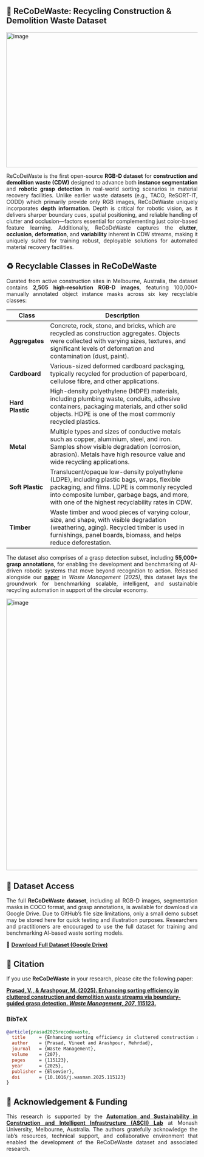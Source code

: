 ## 🚀 ReCoDeWaste: Recycling Construction & Demolition Waste Dataset 
<img width="896" height="355" alt="image" src="https://github.com/user-attachments/assets/8eb6273d-92a0-44f2-b5dd-b988750c4fc3" />
<p align="justify">
ReCoDeWaste is the first open-source <b>RGB-D dataset</b> for <b>construction and demolition waste (CDW)</b> designed to advance both <b>instance segmentation</b> and <b>robotic grasp detection</b> in real-world sorting scenarios in material recovery facilities. Unlike earlier waste datasets (e.g., TACO, ReSORT-IT, CODD) which primarily provide only RGB images, ReCoDeWaste uniquely incorporates <b>depth information</b>. Depth is critical for robotic vision, as it delivers sharper boundary cues, spatial positioning, and reliable handling of clutter and occlusion—factors essential for complementing just color-based feature learning. Additionally, ReCoDeWaste captures the <b>clutter</b>, <b>occlusion</b>, <b>deformation</b>, and <b>variability</b> inherent in CDW streams, making it uniquely suited for training robust, deployable solutions for automated material recovery facilities.
</p>

## ♻️ Recyclable Classes in ReCoDeWaste  

<p align="justify">
Curated from active construction sites in Melbourne, Australia, the dataset contains <b>2,505 high-resolution RGB-D images</b>, featuring 100,000+ manually annotated object instance masks across six key recyclable classes:
</p>

| Class        | Description |
|--------------|-------------|
| **Aggregates** | Concrete, rock, stone, and bricks, which are recycled as construction aggregates. Objects were collected with varying sizes, textures, and significant levels of deformation and contamination (dust, paint). |
| **Cardboard** | Various-sized deformed cardboard packaging, typically recycled for production of paperboard, cellulose fibre, and other applications. |
| **Hard Plastic** | High-density polyethylene (HDPE) materials, including plumbing waste, conduits, adhesive containers, packaging materials, and other solid objects. HDPE is one of the most commonly recycled plastics. |
| **Metal** | Multiple types and sizes of conductive metals such as copper, aluminium, steel, and iron. Samples show visible degradation (corrosion, abrasion). Metals have high resource value and wide recycling applications. |
| **Soft Plastic** | Translucent/opaque low-density polyethylene (LDPE), including plastic bags, wraps, flexible packaging, and films. LDPE is commonly recycled into composite lumber, garbage bags, and more, with one of the highest recyclability rates in CDW. |
| **Timber** | Waste timber and wood pieces of varying colour, size, and shape, with visible degradation (weathering, aging). Recycled timber is used in furnishings, panel boards, biomass, and helps reduce deforestation. |

<p align="justify">
The dataset also comprises of a grasp detection subset, including <b>55,000+ grasp annotations</b>, for enabling the development and benchmarking of AI-driven robotic systems that move beyond recognition to action. Released alongside our <b><a href="https://doi.org/10.1016/j.wasman.2025.115123">paper</a></b> in <i>Waste Management (2025)</i>, this dataset lays the groundwork for benchmarking scalable, intelligent, and sustainable recycling automation in support of the circular economy.
</p>
<img width="819" height="714" alt="image" src="https://github.com/user-attachments/assets/7aec636a-9265-488a-9061-c19aec5a6a77" />

## 📂 Dataset Access  

<p align="justify">
The full <b>ReCoDeWaste dataset</b>, including all RGB-D images, segmentation masks in COCO format, and grasp annotations, is available for download via Google Drive. Due to GitHub’s file size limitations, only a small demo subset may be stored here for quick testing and illustration purposes. Researchers and practitioners are encouraged to use the full dataset for training and benchmarking AI-based waste sorting models.
</p>

🔗 **[Download Full Dataset (Google Drive)](https://drive.google.com/drive/folders/1pBxoNtKkntYypRH1MG5GkSPncGJ86nF5?usp=sharing)**  

## 📖 Citation  

<p align="justify">
If you use <b>ReCoDeWaste</b> in your research, please cite the following paper:
</p>  

**[Prasad, V., & Arashpour, M. (2025). Enhancing sorting efficiency in cluttered construction and demolition waste streams via boundary-guided grasp detection. *Waste Management, 207*, 115123.](https://doi.org/10.1016/j.wasman.2025.115123)**  

### BibTeX  

```bibtex
@article{prasad2025recodewaste,
  title     = {Enhancing sorting efficiency in cluttered construction and demolition waste streams via boundary-guided grasp detection},
  author    = {Prasad, Vineet and Arashpour, Mehrdad},
  journal   = {Waste Management},
  volume    = {207},
  pages     = {115123},
  year      = {2025},
  publisher = {Elsevier},
  doi       = {10.1016/j.wasman.2025.115123}
}
```

## 🙏 Acknowledgement & Funding
<p align="justify"> This research is supported by the <b><a href="https://www.monash.edu/it/our-research/research-labs-and-groups/ascii">Automation and Sustainability in Construction and Intelligent Infrastructure (ASCII) Lab</a></b> at Monash University, Melbourne, Australia. The authors gratefully acknowledge the lab’s resources, technical support, and collaborative environment that enabled the development of the ReCoDeWaste dataset and associated research. </p>
